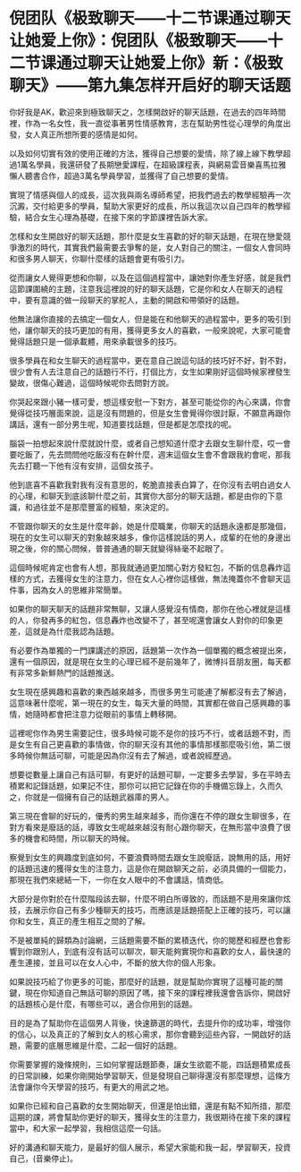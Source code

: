 # 倪团队《极致聊天——十二节课通过聊天让她爱上你》：倪团队《极致聊天——十二节课通过聊天让她爱上你》新：《极致聊天》——第九集怎样开启好的聊天话题

你好我是AK，歡迎來到極致聊天之，怎樣開啟好的聊天話題，在過去的四年時間裡，作為一名女性，我一直從事著男性情感教育，志在幫助男性從心理學的角度出發，女人真正所想所要的感情是如何。

以及如何切實有效的使用正確的方法，獲得自己想要的愛情，除了線上線下教學超過1萬名學員，我還研發了長期戀愛課程，在超級課程表，與網易雲音樂喜馬拉雅懶人聽書合作，超過3萬名學員學習，並獲得了自己想要的愛情。

實現了情感與個人的成長，這次我與兩名導師希望，把我們過去的教學經驗再一次沉澱，交付給更多的學員，幫助大家更好的成長，所以我這次以自己四年的教學經驗，結合女生心理為基礎，在接下來的字節課裡告訴大家。

怎樣和女生開啟好的聊天話題，那什麼是女生喜歡的好的聊天話題，在現在戀愛競爭激烈的時代，其實我們最需要去爭奪的是，女人對自己的關注，一個女人會同時和很多男人聊天，你聊什麼樣的話題會更有吸引力。

從而讓女人覺得更想和你聊，以及在這個過程當中，讓她對你產生好感，就是我們這節課圍繞的主題，注意我這裡說的好的聊天話題，它是你和女人在聊天的過程中，要有意識的做一段聊天的掌舵人，主動的開啟和帶領好的話題。

他無法讓你直接的去搞定一個女人，但是能在和他聊天的過程當中，更多的吸引到他，讓你聊天的技巧更加的有用，獲得更多女人的喜歡，一般來說呢，大家可能會覺得話題只是一個承載體，用來承載很多的技巧。

很多學員在和女生聊天的過程當中，更在意自己說這句話的技巧好不好，對不對，很少會有人去注意自己的話題行不行，打個比方，女生如果剛好這個時候家裡發生變故，很傷心難過，這個時候呢你去問對方說。

你哭起來跟小豬一樣可愛，想這樣安慰一下對方，甚至可能從你的內心來講，你會覺得從技巧層面來說，這是沒有問題的，但是女生會覺得你很討厭，不願意再跟你講話，還有一部分男生呢，知道要找話題，但是都是怎麼找的呢。

腦袋一拍想起來說什麼就說什麼，或者自己想知道什麼才去跟女生聊什麼，哎一會要吃飯了，先去問問他吃飯沒有在幹什麼，週末這個女生會不會跟我約會呢，那我先去打聽一下他有沒有安排，這個女孩子。

他到底喜不喜歡我對我有沒有意思的，乾脆直接表白算了，在你沒有去明白過女人的心理，和聊天到底該聊什麼之前，其實你大部分的聊天話題，都是由你的下意識，和過往並不是那麼豐富的經驗，來決定的。

不管跟你聊天的女生是什麼年齡，她是什麼職業，你聊天的話題永遠都是那幾個，現在的女生可以聊天的對象越來越多，像你這樣說話的男人，成輩的在他的身邊出現之後，你的關心問候，普普通通的聊天就變得絲毫不起眼了。

這個時候呢肯定也會有人想，那我就通過更加關心對方發紅包，不斷的信息轟炸這樣的方式，去獲得女生的注意力，但在女人心裡你這樣做，無法掩蓋你不會聊天這件事，因為女人的思維非常簡單。

如果你的聊天聊天的話題非常無聊，又讓人感覺沒有情商，那你在他心裡就是這樣的人，你發再多的紅包，信息轟炸也改變不了，甚至呢還會讓女人對你的印象更差，這就是為什麼我認為話題。

有必要作為單獨的一門課講述的原因，話題第一次作為一個單獨的概念被提出來，還有一個原因，就是現在女生的心理已經不是前幾年了，微博抖音朋友圈，每天都有非常多新鮮熱門的話題推送。

女生現在感興趣和喜歡的東西越來越多，而很多男生可能連了解都沒有去了解過，這意味著什麼呢，第一現在的女生，每天大量的時間，其實都在做自己感興趣的事情，她隨時都會把注意力從眼前的事情上轉移開。

這裡呢你作為男生需要記住，很多時候可能不是你的技巧不行，或者話題不對，而是女生有自己更喜歡的事情做，你的聊天沒有其他的事情那樣那麼吸引他，第二很多時候你無話可聊，可能是因為你沒有去了解過，或者說經歷過。

想要從數量上讓自己有話可聊，有更好的話題可聊，一定要多去學習，多在平時去積累和記錄話題，如果記不住，那你可以把它記錄在你的手機備忘錄上，久而久之，你就是一個擁有自己的話題武器庫的男人。

第三現在會聊的好玩的，優秀的男生越來越多，而你還在不停的跟女生聊很多，在對方看來是廢話的話，導致女生呢越來越沒有耐心跟你聊天，在無形當中浪費了很多的機會和時間，所以聊天的時候。

察覺到女生的興趣度到底如何，不要浪費時間去跟女生說廢話，說無用的話，用好的話題迅速的獲得女生的注意力，這是你在開啟聊天之前，必須具備的一個能力，那現在我們來總結一下，一你在女人眼中的不會講話，情商低。

大部分是你對於在什麼階段該去聊，什麼不明白所導致的，而話題不是用來讓你炫技，去展示你自己有多少種聊天的技巧，而應該是話題搭配上正確的技巧，可以讓你和女生，真正的產生相互之間的了解。

不是被單純的歸類為討論網，三話題需要不斷的累積迭代，你的閱歷和經歷也會影響到你跟別人，到底有沒有話可以聊次，聊天能夠實現你和喜歡的女人，最快速的產生連接，並且可以在女人心中，不斷的放大你的個人形象。

如果說技巧給了你更多的可能，那麼好的話題，就是幫助你實現了這種可能的關鍵，現在你知道自己無話可聊的原因了嗎，接下來的課程裡我還會告訴你，開啟好的話題核心是什麼，有哪些可以，適合你用到的話題。

目的是為了幫助你在這個男人背後，快速篩選的時代，去提升你的成功率，增強你的信心，以及真正的了解到女人的核心需求，那你會聽到這些內容，一開啟好的話題，需要的底層思維是什麼，二起一個好的話題。

你需要掌握的幾條規則，三如何掌握話題節奏，讓女生欲罷不能，四話題積累成長的日常訓練，如果你剛開始學習聊天，但是發現自己聊得還沒有那麼理想，這條方法會讓你今天學習的技巧，有更大的用武之地。

如果你已經和自己喜歡的女生開始聊天，但還是怕出錯，還是有點不知所措，那麼這期的課，將會幫助你更好的聊天，獲得女生的注意力，我很期待在接下來的課程當中，和大家一起學習，我相信這麼一句話。

好的溝通和聊天能力，是最好的個人展示，希望大家能和我一起，學習聊天，投資自己，(音樂停止)。